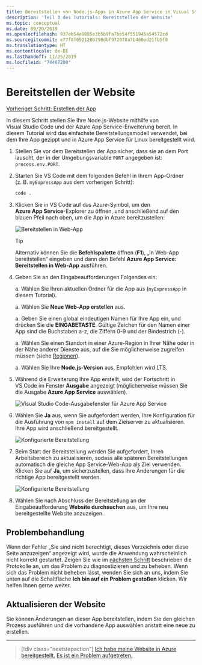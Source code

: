 ```yaml
---
title: Bereitstellen von Node.js-Apps in Azure App Service in Visual Studio Code
description: 'Teil 3 des Tutorials: Bereitstellen der Website'
ms.topic: conceptual
ms.date: 09/20/2019
ms.openlocfilehash: 937eb54e9885e3b5b9fa7be54f551945a54572cd
ms.sourcegitcommit: e77f8f652128b798dbf972078a7b460ed21fb5f8
ms.translationtype: HT
ms.contentlocale: de-DE
ms.lasthandoff: 11/25/2019
ms.locfileid: "74467200"
---
```

# <a name="deploy-the-website"></a>Bereitstellen der Website

[Vorheriger Schritt: Erstellen der App](tutorial-vscode-azure-app-service-node-02.md)

In diesem Schritt stellen Sie Ihre Node.js-Website mithilfe von Visual Studio Code und der Azure App Service-Erweiterung bereit. In diesem Tutorial wird das einfachste Bereitstellungsmodell verwendet, bei dem Ihre App gezippt und in Azure App Service für Linux bereitgestellt wird.

1. Stellen Sie vor dem Bereitstellen der App sicher, dass sie an dem Port lauscht, der in der Umgebungsvariable `PORT` angegeben ist: `process.env.PORT`.

1. Starten Sie VS Code mit dem folgenden Befehl in Ihrem App-Ordner (z. B. `myExpressApp` aus dem vorherigen Schritt):

    ```bash
    code .
    ```

1. Klicken Sie in VS Code auf das Azure-Symbol, um den **Azure App Service**-Explorer zu öffnen, und anschließend auf den blauen Pfeil nach oben, um die App in Azure bereitzustellen:

    ![Bereitstellen in Web-App](media/deploy-azure/deploy.png)

    > [!TIP]
    > Alternativ können Sie die **Befehlspalette** öffnen (**F1**), „In Web-App bereitstellen“ eingeben und dann den Befehl **Azure App Service: Bereitstellen in Web-App** ausführen.

1. Geben Sie an den Eingabeaufforderungen Folgendes ein:

    a. Wählen Sie Ihren aktuellen Ordner für die App aus (`myExpressApp` in diesem Tutorial).

    a. Wählen Sie **Neue Web-App erstellen** aus.

    a. Geben Sie einen global eindeutigen Namen für Ihre App ein, und drücken Sie die **EINGABETASTE**. Gültige Zeichen für den Namen einer App sind die Buchstaben a-z, die Ziffern 0-9 und der Bindestrich (-).

    a. Wählen Sie einen Standort in einer Azure-Region in Ihrer Nähe oder in der Nähe anderer Dienste aus, auf die Sie möglicherweise zugreifen müssen (siehe [Regionen](https://azure.microsoft.com/regions/)).

    a. Wählen Sie Ihre **Node.js-Version** aus. Empfohlen wird LTS.

1. Während die Erweiterung Ihre App erstellt, wird der Fortschritt in VS Code im Fenster **Ausgabe** angezeigt (möglicherweise müssen Sie die Ausgabe **Azure App Service** auswählen).

    ![Visual Studio Code-Ausgabefenster für Azure App Service](media/deploy-azure/output-window.png)

1. Wählen Sie **Ja** aus, wenn Sie aufgefordert werden, Ihre Konfiguration für die Ausführung von `npm install` auf dem Zielserver zu aktualisieren. Ihre App wird anschließend bereitgestellt.

    ![Konfigurierte Bereitstellung](media/deploy-azure/server-build.png)

1. Beim Start der Bereitstellung werden Sie aufgefordert, Ihren Arbeitsbereich zu aktualisieren, sodass alle späteren Bereitstellungen automatisch die gleiche App Service-Web-App als Ziel verwenden. Klicken Sie auf **Ja**, um sicherzustellen, dass Ihre Änderungen für die richtige App bereitgestellt werden.

    ![Konfigurierte Bereitstellung](media/deploy-azure/save-configuration.png)

1. Wählen Sie nach Abschluss der Bereitstellung an der Eingabeaufforderung **Website durchsuchen** aus, um Ihre neu bereitgestellte Website anzuzeigen.

## <a name="troubleshooting"></a>Problembehandlung

Wenn der Fehler „Sie sind nicht berechtigt, dieses Verzeichnis oder diese Seite anzuzeigen“ angezeigt wird, wurde die Anwendung wahrscheinlich nicht korrekt gestartet. Zeigen Sie wie im [nächsten Schritt](tutorial-vscode-azure-app-service-node-04.md) beschrieben die Protokolle an, um das Problem zu diagnostizieren und zu beheben. Wenn sich das Problem nicht beheben lässt, wenden Sie sich an uns, indem Sie unten auf die Schaltfläche **Ich bin auf ein Problem gestoßen** klicken. Wir helfen Ihnen gerne weiter.

## <a name="updating-the-website"></a>Aktualisieren der Website

Sie können Änderungen an dieser App bereitstellen, indem Sie den gleichen Prozess ausführen und die vorhandene App auswählen anstatt eine neue zu erstellen.

----

> [!div class="nextstepaction"]
> [Ich habe meine Website in Azure bereitgestellt.](tutorial-vscode-azure-app-service-node-04.md) [Es ist ein Problem aufgetreten.](https://www.research.net/r/PWZWZ52?tutorial=node-deployment-azureappservice&step=deploy-app)
